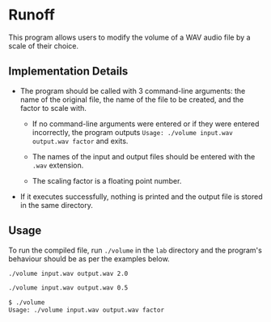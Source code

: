 # Runoff

This program allows users to modify the volume of a WAV audio file by a scale of their choice.


## Implementation Details

* The program should be called with 3 command-line arguments: the name of the original file, the name of the file to be created, and the factor to scale with. 

    * If no command-line arguments were entered or if they were entered incorrectly, the program outputs `Usage: ./volume input.wav output.wav factor` and exits.
    
    * The names of the input and output files should be entered with the `.wav` extension.
    
    * The scaling factor is a floating point number.

* If it executes successfully, nothing is printed and the output file is stored in the same directory.
    

## Usage

To run the compiled file, run `./volume` in the `lab` directory and the program's behaviour should be as per the examples below.


```bash
./volume input.wav output.wav 2.0
```

```bash
./volume input.wav output.wav 0.5
```

```bash
$ ./volume
Usage: ./volume input.wav output.wav factor
```
